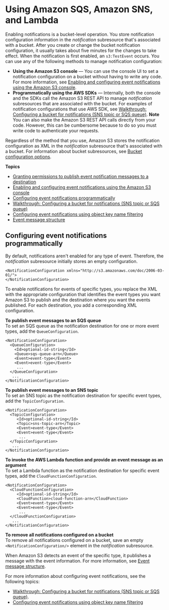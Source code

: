 # Using Amazon SQS, Amazon SNS, and Lambda<a name="how-to-enable-disable-notification-intro"></a>

Enabling notifications is a bucket\-level operation\. You store notification configuration information in the *notification* subresource that's associated with a bucket\. After you create or change the bucket notification configuration, it usually takes about five minutes for the changes to take effect\. When the notification is first enabled, an `s3:TestEvent` occurs\. You can use any of the following methods to manage notification configuration:
+ **Using the Amazon S3 console** — You can use the console UI to set a notification configuration on a bucket without having to write any code\. For more information, see [Enabling and configuring event notifications using the Amazon S3 console](enable-event-notifications.md)\.
+ **Programmatically using the AWS SDKs** — Internally, both the console and the SDKs call the Amazon S3 REST API to manage *notification* subresources that are associated with the bucket\. For examples of notification configurations that use AWS SDK, see [Walkthrough: Configuring a bucket for notifications \(SNS topic or SQS queue\)](ways-to-add-notification-config-to-bucket.md)\.
**Note**  
You can also make the Amazon S3 REST API calls directly from your code\. However, this can be cumbersome because to do so you must write code to authenticate your requests\. 

Regardless of the method that you use, Amazon S3 stores the notification configuration as XML in the *notification* subresource that's associated with a bucket\. For information about bucket subresources, see [Bucket configuration options](UsingBucket.md#bucket-config-options-intro)\.

**Topics**
+ [Granting permissions to publish event notification messages to a destination](grant-destinations-permissions-to-s3.md)
+ [Enabling and configuring event notifications using the Amazon S3 console](enable-event-notifications.md)
+ [Configuring event notifications programmatically](#event-notification-configuration)
+ [Walkthrough: Configuring a bucket for notifications \(SNS topic or SQS queue\)](ways-to-add-notification-config-to-bucket.md)
+ [Configuring event notifications using object key name filtering](notification-how-to-filtering.md)
+ [Event message structure](notification-content-structure.md)

## Configuring event notifications programmatically<a name="event-notification-configuration"></a>

By default, notifications aren't enabled for any type of event\. Therefore, the *notification* subresource initially stores an empty configuration\.

```
<NotificationConfiguration xmlns="http://s3.amazonaws.com/doc/2006-03-01/"> 
</NotificationConfiguration>
```

To enable notifications for events of specific types, you replace the XML with the appropriate configuration that identifies the event types you want Amazon S3 to publish and the destination where you want the events published\. For each destination, you add a corresponding XML configuration\. 

**To publish event messages to an SQS queue**  
To set an SQS queue as the notification destination for one or more event types, add the `QueueConfiguration`\.

```
<NotificationConfiguration>
  <QueueConfiguration>
    <Id>optional-id-string</Id>
    <Queue>sqs-queue-arn</Queue>
    <Event>event-type</Event>
    <Event>event-type</Event>
     ...
  </QueueConfiguration>
   ...
</NotificationConfiguration>
```

**To publish event messages to an SNS topic**  
To set an SNS topic as the notification destination for specific event types, add the `TopicConfiguration`\.

```
<NotificationConfiguration>
  <TopicConfiguration>
     <Id>optional-id-string</Id>
     <Topic>sns-topic-arn</Topic>
     <Event>event-type</Event>
     <Event>event-type</Event>
      ...
  </TopicConfiguration>
   ...
</NotificationConfiguration>
```

**To invoke the AWS Lambda function and provide an event message as an argument**  
To set a Lambda function as the notification destination for specific event types, add the `CloudFunctionConfiguration`\.

```
<NotificationConfiguration>
  <CloudFunctionConfiguration>   
     <Id>optional-id-string</Id>   
     <CloudFunction>cloud-function-arn</CloudFunction>        
     <Event>event-type</Event>      
     <Event>event-type</Event>      
      ...  
  </CloudFunctionConfiguration>
   ...
</NotificationConfiguration>
```

**To remove all notifications configured on a bucket**  
To remove all notifications configured on a bucket, save an empty `<NotificationConfiguration/>` element in the *notification* subresource\. 

When Amazon S3 detects an event of the specific type, it publishes a message with the event information\. For more information, see [Event message structure](notification-content-structure.md)\. 

For more information about configuring event notifications, see the following topics: 
+ [Walkthrough: Configuring a bucket for notifications \(SNS topic or SQS queue\)](ways-to-add-notification-config-to-bucket.md)\.
+ [Configuring event notifications using object key name filtering](notification-how-to-filtering.md)
